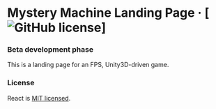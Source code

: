 # Mystery Machine Landing Page &middot; [![GitHub license](https://img.shields.io/badge/license-MIT-blue.svg)]
### Beta development phase

This is a landing page for an FPS, Unity3D-driven game.

### License

React is [MIT licensed](./LICENSE).